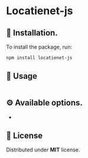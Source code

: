 # Locatienet-js

## 🚀 Installation.

To install the package, run:

```sh
npm install locatienet-js
```

## 📖 Usage



```ts

```

## ⚙ Available options.

- 

## 📜 License

Distributed under **MIT** license.


